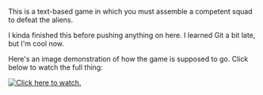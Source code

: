 This is a text-based game in which you must assemble a competent squad to defeat the aliens.

I kinda finished this before pushing anything on here. I learned Git a bit late, but I'm cool now.

Here's an image demonstration of how the game is supposed to go. Click below to watch the full thing:

[![Click here to watch.](https://i.imgur.com/2k9CdZu.png)](https://www.youtube.com/watch?v=rTGe2w6UeGg)
